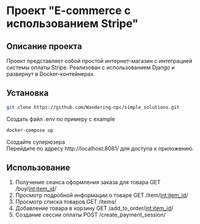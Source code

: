 # Проект "E-commerce с использованием Stripe"

## Описание проекта

Проект представляет собой простой интернет-магазин с интеграцией системы оплаты Stripe. Реализован с использованием Django и развернут в Docker-контейнерах.

## Установка

```bash
git clone https://github.com/Wandering-npc/simple_solutions.git
```
Создать файл .env по примеру с example
```bash
docker-compose up
```
Создайте суперюзера  
Перейдите по адресу http://localhost:8081/ для доступа к приложению.
## Использование
1. Получение сеанса оформления заказа для товара
GET /buy/<int:item_id>/
2. Просмотр подробной информации о товаре
GET /item/<int:item_id>/
3. Просмотр списка товаров
GET /items/
4. Добавление товара в корзину
GET /add_to_order/<int:item_id>/
5. Создание сессии оплаты
POST /create_payment_session/